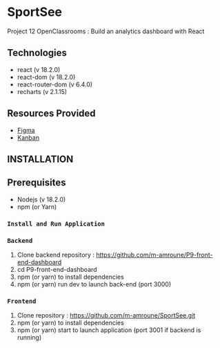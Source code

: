 # SportSee

Project 12 OpenClassrooms : Build an analytics dashboard with React

## Technologies

* react (v 18.2.0)
* react-dom (v 18.2.0)
* react-router-dom (v 6.4.0)
* recharts (v 2.1.15)

## Resources Provided

* [Figma](https://www.figma.com/file/BMomGVZqLZb811mDMShpLu/UI-design-Sportify-FR?node-id=0%3A1) 
* [Kanban](https://www.notion.so/Tableau-de-bord-SportSee-6686aa4b5f44417881a4884c9af5669e)


## INSTALLATION

## Prerequisites

* Nodejs (v 18.2.0) 
* npm (or Yarn)

### `Install and Run Application`


### `Backend`

1) Clone backend repository : https://github.com/m-amroune/P9-front-end-dashboard
2) cd P9-front-end-dashboard
3) npm (or yarn) to install dependencies
4) npm (or yarn) run dev to launch back-end (port 3000)


### `Frontend`

 1) Clone repository : https://github.com/m-amroune/SportSee.git
2) npm (or yarn) to install dependencies
3) npm (or yarn) start to launch application (port 3001 if backend is running)




